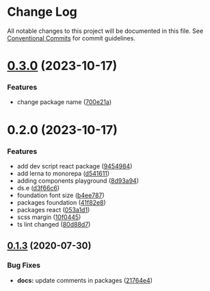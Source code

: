 # Change Log

All notable changes to this project will be documented in this file.
See [Conventional Commits](https://conventionalcommits.org) for commit guidelines.

# [0.3.0](https://github.com/MykolaMatsiuk/react-atomic/compare/v0.2.0...v0.3.0) (2023-10-17)


### Features

* change package name ([700e21a](https://github.com/MykolaMatsiuk/react-atomic/commit/700e21aee735035e12878d861d0f83f5d2ca5793))





# 0.2.0 (2023-10-17)


### Features

* add dev script react package ([9454984](https://github.com/MykolaMatsiuk/react-atomic/commit/9454984be2fc8f287e2ca0e9516a0ffc236cb9c3))
* add lerna to monorepa ([d541611](https://github.com/MykolaMatsiuk/react-atomic/commit/d541611ad0c6e77d54d00365f3b60d4802f99cc9))
* adding components playground ([8d93a94](https://github.com/MykolaMatsiuk/react-atomic/commit/8d93a94bba161512eeb5e8c573ad9e89c64b8e0e))
* ds.e ([d3f66c6](https://github.com/MykolaMatsiuk/react-atomic/commit/d3f66c6a36946bdf9b99d996bb64bbcc9a45f088))
* foundation font size ([b4ee787](https://github.com/MykolaMatsiuk/react-atomic/commit/b4ee787411cd2d2d9c430b7d666bec761b0f27ac))
* packages foundation ([41f82e8](https://github.com/MykolaMatsiuk/react-atomic/commit/41f82e80649a0ab7835f21980fc7537ff2ad5022))
* packages react ([053a1d1](https://github.com/MykolaMatsiuk/react-atomic/commit/053a1d1e39d063a2e361e32c83661cdeebdf3532))
* scss margin ([10f0445](https://github.com/MykolaMatsiuk/react-atomic/commit/10f0445d67536b512e9dc428c34f09c3db411a38))
* ts lint changed ([80d88d7](https://github.com/MykolaMatsiuk/react-atomic/commit/80d88d771827c5aa74a6dd99787ead10e4b40103))





## [0.1.3](https://github.com/bahdcoder/ds.e/compare/v0.1.2...v0.1.3) (2020-07-30)


### Bug Fixes

* **docs:** update comments in packages ([21764e4](https://github.com/bahdcoder/ds.e/commit/21764e4d73ac2626fd9927b968e1d4b6fc58615d))
